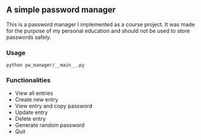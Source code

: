 ## A simple password manager

This is a password manager I implemented as a course project. 
It was made for the purpose of my personal education and should not be used to store passwords safely.

### Usage

```
python pw_manager/__main__.py
```

### Functionalities 
- View all entries 
- Create new entry 
- View entry and copy password
- Update entry 
- Delete entry 
- Generate random password 
- Quit





